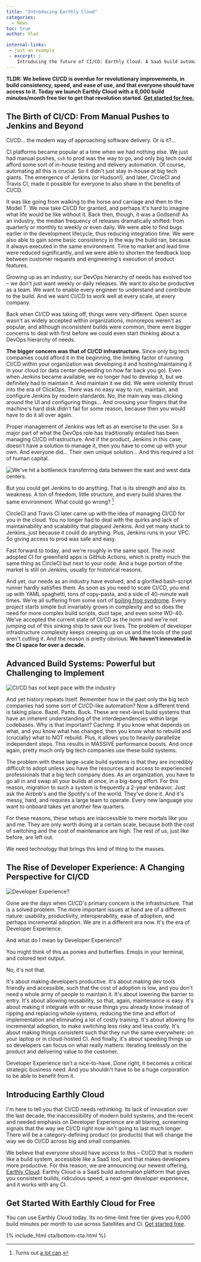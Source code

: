 ```yaml
---
title: "Introducing Earthly Cloud"
categories:
  - News
toc: true
author: Vlad

internal-links:
 - just an example
 - excerpt: |
    Introducing the future of CI/CD: Earthly Cloud. A SaaS build automation platform with consistent builds, ridiculous speed, a next-gen Developer Experience, and that works with any CI. Get 6,000 build min/month with our free tier.
---
```


**TLDR: We believe CI/CD is overdue for revolutionary improvements, in build consistency, speed, and ease of use, and that everyone should have access to it. Today we launch Earthly Cloud with a 6,000 build minutes/month free tier to get that revolution started. [Get started for free.](https://cloud.earthly.dev/login)**

## The Birth of CI/CD:  From Manual Pushes to Jenkins and Beyond

CI/CD... the modern way of approaching software delivery. Or is it?...

CI platforms became popular at a time when we had nothing else. We just had manual pushes, `ssh` to prod was the way to go, and only big tech could afford some sort of in-house testing and delivery automation. Of course, automating all this is crucial. So it didn't just stay in-house at big tech giants. The emergence of Jenkins (or Hudson!), and later, CircleCI and Travis CI, made it possible for everyone to also share in the benefits of CI/CD.

It was like going from walking to the horse and carriage and then to the Model T. We now take CI/CD for granted, and perhaps it's hard to imagine what life would be like without it. Back then, though, it was a Godsend! As an industry, the median frequency of releases dramatically shifted: from quarterly or monthly to weekly or even daily. We were able to find bugs earlier in the development lifecycle, thus reducing integration time. We were also able to gain some basic consistency in the way the build ran, because it always executed in the same environment. Time to market and lead time were reduced significantly, and we were able to shorten the feedback loop between customer requests and engineering's execution of product features.

Growing up as an industry, our DevOps hierarchy of needs has evolved too – we don't just want weekly or daily releases. We want to also be productive as a team. We want to enable every engineer to understand and contribute to the build. And we want CI/CD to work well at every scale, at every company.

Back when CI/CD was taking off, things were very different. Open source wasn't as widely accepted within organizations, monorepos weren't as popular, and although inconsistent builds were common, there were bigger concerns to deal with first before we could even start thinking about a DevOps hierarchy of needs.

**The bigger concern was that of CI/CD infrastructure.** Since only big tech companies could afford it in the beginning, the limiting factor of running CI/CD within your organization was developing it and hosting/maintaining it in your cloud (or data center depending on how far back you go). Even when Jenkins became available, we no longer had to develop it, but we definitely had to maintain it. And maintain it we did. We were violently thrust into the era of ClickOps. There was no easy way to run, maintain, and configure Jenkins by modern standards. No, the main way was clicking around the UI and configuring things... And crossing your fingers that the machine's hard disk didn't fail for some reason, because then you would have to do it all over again.

Proper management of Jenkins was left as an exercise to the user. So a major part of what the DevOps role has traditionally entailed has been managing CI/CD infrastructure. And if the product, Jenkins in this case, doesn't have a solution to manage it, then you have to come up with your own. And everyone did... Their own unique solution... And this required a lot of human capital.

![We've hit a bottleneck transferring data between the east and west data centers.]({{site.images}}{{page.slug}}/1.jpg)

But you could get Jenkins to do anything. That is its strength and also its weakness. A ton of freedom, little structure, and every build shares the same environment. What could go wrong? [^1]

[^1]: Turns out [a lot can](https://blog.gitguardian.com/codecov-supply-chain-breach/).

CircleCI and Travis CI later came up with the idea of managing CI/CD for you in the cloud. You no longer had to deal with the quirks and lack of maintainability and scalability that plagued Jenkins. And yet many stuck to Jenkins, just because it could do anything. Plus, Jenkins runs in your VPC. So giving access to prod was safe and easy.

Fast forward to today, and we're roughly in the same spot. The most adopted CI for greenfield apps is GitHub Actions, which is pretty much the same thing as CircleCI but next to your code. And a huge portion of the market is still on Jenkins, usually for historical reasons.

And yet, our needs as an industry have evolved, and a glorified bash-script runner hardly satisfies them. As soon as you need to scale CI/CD, you end up with YAML spaghetti, tons of copy-pasta, and a side of 40-minute wait times. We're all suffering from some sort of [boiling frog syndrome](https://en.wikipedia.org/wiki/Boiling_frog). Every project starts simple but invariably grows in complexity and so does the need for more complex build scripts, duct tape, and even some WD-40. We've accepted the current state of CI/CD as the norm and we're not jumping out of this sinking ship to save our lives. The problem of developer infrastructure complexity keeps creeping up on us and the tools of the past aren't cutting it. And the reason is pretty obvious: **We haven't innovated in the CI space for over a decade.**

## Advanced Build Systems:  Powerful but Challenging to Implement

![CI/CD has not kept pace with the industry]({{site.images}}{{page.slug}}/2.jpg)

And yet history repeats itself. Remember how in the past only the big tech companies had some sort of CI/CD-like automation? Now a different trend is taking place. Bazel. Pants. Buck. These are next-level build systems that have an inherent understanding of the interdependencies within large codebases. Why is that important? Caching. If you know what depends on what, and you know what has changed, then you know what to rebuild and (crucially) what to NOT rebuild. Plus, it allows you to heavily parallelize independent steps. This results in MASSIVE performance boosts. And once again, pretty much only big tech companies use these build systems.

The problem with these large-scale build systems is that they are incredibly difficult to adopt unless you have the resources and access to experienced professionals that a big tech company does. As an organization, you have to go all in and swap all your builds at once, in a big-bang effort. For this reason, migration to such a system is frequently a 2-year endeavor. Just ask the Airbnb's and the Spotify's of the world. They've done it. And it's messy, hard, and requires a large team to operate. Every new language you want to onboard takes yet another few quarters.

For these reasons, these setups are inaccessible to mere mortals like you and me. They are only worth doing at a certain scale, because both the cost of switching and the cost of maintenance are high. The rest of us, just like before, are left out.

We need technology that brings this kind of thing to the masses.

## The Rise of Developer Experience:  A Changing Perspective for CI/CD

![Developer Experience?]({{site.images}}{{page.slug}}/3.jpg)

Gone are the days when CI/CD's primary concern is the infrastructure. That is a solved problem. The more important issues at hand are of a different nature: usability, productivity, interoperability, ease of adoption, and perhaps incremental adoption. We are in a different era now. It's the era of Developer Experience.

And what do I mean by Developer Experience?

You might think of this as ponies and butterflies. Emojis in your terminal, and colored text output.

No, it's not that.

It's about making developers productive. It's about making dev tools friendly and accessible, such that the cost of adoption is low, and you don't need a whole army of people to maintain it. It's about lowering the barrier to entry. It's about allowing reusability, so that, again, maintenance is easy. It's about making it integrate with or reuse things you already know instead of ripping and replacing whole systems, reducing the time and effort of implementation and eliminating a lot of costly training. It's about allowing for incremental adoption, to make switching less risky and less costly. It's about making things consistent such that they run the same everywhere: on your laptop or in cloud-hosted CI. And finally, it's about speeding things up so developers can focus on what really matters: iterating tirelessly on the product and delivering value to the customer.

Developer Experience isn't a nice-to-have. Done right, it becomes a critical strategic business need. And you shouldn't have to be a huge corporation to be able to benefit from it.

## Introducing Earthly Cloud

I'm here to tell you that CI/CD needs rethinking. Its lack of innovation over the last decade, the inaccessibility of modern build systems, and the recent and needed emphasis on Developer Experience are all blaring, screaming signals that the way we CI/CD right now isn't going to last much longer. There will be a category-defining product (or products) that will change the way we do CI/CD across big and small companies.

We believe that everyone should have access to this – CI/CD that is modern like a build system, accessible like a SaaS tool, and that makes developers more productive. For this reason, we are announcing our newest offering, [Earthly Cloud](https://earthly.dev/earthly-cloud). Earthly Cloud is a SaaS build automation platform that gives you consistent builds, ridiculous speed, a next-gen developer experience, and it works with any CI.

## Get Started With Earthly Cloud for Free

You can use Earthly Cloud today. Its no-time-limit free tier gives you 6,000 build minutes per month to use across Satellites and CI. [Get started free](https://cloud.earthly.dev/login).

{% include_html cta/bottom-cta.html %}
